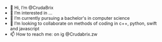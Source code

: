 - 👋 Hi, I’m @CrudaBrix
- 👀 I’m interested in ...
- 🌱 I’m currently pursuing a bachelor's in computer science
- 💞️ I’m looking to collaborate on methods of coding in c++, python, swift and javascript
- 📫 How to reach me: on ig @Crudabrix.zw


<!---
CrudaBrix/CrudaBrix is a ✨ special ✨ repository because its `README.md` (this file) appears on your GitHub profile.
You can click the Preview link to take a look at your changes.
--->
